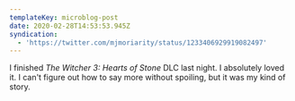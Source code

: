 ```yaml
---
templateKey: microblog-post
date: 2020-02-28T14:53:53.945Z
syndication:
  - 'https://twitter.com/mjmoriarity/status/1233406929919082497'
---
```


I finished _The Witcher 3: Hearts of Stone_ DLC last night. I absolutely loved it. I can't figure out how to say more without spoiling, but it was my kind of story.
